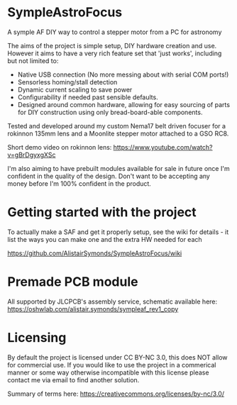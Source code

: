 # SympleAstroFocus
A symple AF DIY way to control a stepper motor from a PC for astronomy

The aims of the project is simple setup, DIY hardware creation and use. However it aims to have a very rich feature set that 'just works', including but not limited to:
* Native USB connection (No more messing about with serial COM ports!)
* Sensorless homing/stall detection
* Dynamic current scaling to save power
* Configurability if needed past sensible defaults.
* Designed around common hardware, allowing for easy sourcing of parts for DIY construction using only bread-board-able components.

Tested and developed around my custom Nema17 belt driven focuser for a rokinnon 135mm lens and a Moonlite stepper motor attached to a GSO RC8. 

Short demo video on rokinnon lens: https://www.youtube.com/watch?v=gBrDgyxgXSc

I'm also aiming to have prebuilt modules available for sale in future once I'm confident in the quality of the design. Don't want to be accepting any money before I'm 100% confident in the product.

# Getting started with the project

To actually make a SAF and get it properly setup, see the wiki for details - it list the ways you can make one and the extra HW needed for each

https://github.com/AlistairSymonds/SympleAstroFocus/wiki

# Premade PCB module

All supported by JLCPCB's assembly service, schematic available here:
https://oshwlab.com/alistair.symonds/sympleaf_rev1_copy

# Licensing
By default the project is licensed under CC BY-NC 3.0, this does NOT allow for commercial use. If you would like to use the project in a commerical manner or 
some way otherwise incompatible with this license please contact me via email to find another solution.

Summary of terms here: https://creativecommons.org/licenses/by-nc/3.0/
